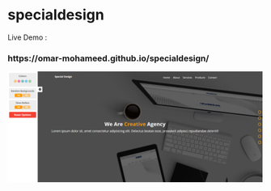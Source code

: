 # specialdesign
Live Demo : 
<h3>https://omar-mohameed.github.io/specialdesign/</h3>
<img src="./imgs/img00.png">
